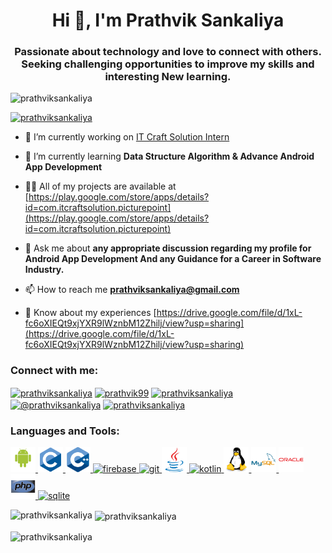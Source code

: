 <h1 align="center">Hi 👋, I'm Prathvik Sankaliya</h1>
<h3 align="center">Passionate about technology and love to connect with others. Seeking challenging opportunities to improve my skills and interesting New learning.</h3>

<p align="left"> <img src="https://komarev.com/ghpvc/?username=prathviksankaliya&label=Profile%20views&color=0e75b6&style=flat" alt="prathviksankaliya" /> </p>

<p align="left"> <a href="https://github.com/ryo-ma/github-profile-trophy"><img src="https://github-profile-trophy.vercel.app/?username=prathviksankaliya" alt="prathviksankaliya" /></a> </p>

- 🔭 I’m currently working on [IT Craft Solution Intern](https://www.linkedin.com/company/itcraftsolution/)

- 🌱 I’m currently learning **Data Structure Algorithm & Advance Android App Development**

- 👨‍💻 All of my projects are available at [https://play.google.com/store/apps/details?id=com.itcraftsolution.picturepoint](https://play.google.com/store/apps/details?id=com.itcraftsolution.picturepoint)

- 💬 Ask me about **any appropriate discussion regarding my profile for Android App Development And any Guidance for a Career in Software Industry.**

- 📫 How to reach me **prathviksankaliya@gmail.com**

- 📄 Know about my experiences [https://drive.google.com/file/d/1xL-fc6oXIEQt9xjYXR9lWznbM12Zhilj/view?usp=sharing](https://drive.google.com/file/d/1xL-fc6oXIEQt9xjYXR9lWznbM12Zhilj/view?usp=sharing)

<h3 align="left">Connect with me:</h3>
<p align="left">
<a href="https://linkedin.com/in/prathviksankaliya" target="blank"><img align="center" src="https://raw.githubusercontent.com/rahuldkjain/github-profile-readme-generator/master/src/images/icons/Social/linked-in-alt.svg" alt="prathviksankaliya" height="30" width="40" /></a>
<a href="https://www.codechef.com/users/prathvik99" target="blank"><img align="center" src="https://cdn.jsdelivr.net/npm/simple-icons@3.1.0/icons/codechef.svg" alt="prathvik99" height="30" width="40" /></a>
<a href="https://www.leetcode.com/prathviksankaliya" target="blank"><img align="center" src="https://raw.githubusercontent.com/rahuldkjain/github-profile-readme-generator/master/src/images/icons/Social/leet-code.svg" alt="prathviksankaliya" height="30" width="40" /></a>
<a href="https://www.hackerearth.com/@prathviksankaliya" target="blank"><img align="center" src="https://raw.githubusercontent.com/rahuldkjain/github-profile-readme-generator/master/src/images/icons/Social/hackerearth.svg" alt="@prathviksankaliya" height="30" width="40" /></a>
<a href="https://auth.geeksforgeeks.org/user/prathviksankaliya" target="blank"><img align="center" src="https://raw.githubusercontent.com/rahuldkjain/github-profile-readme-generator/master/src/images/icons/Social/geeks-for-geeks.svg" alt="prathviksankaliya" height="30" width="40" /></a>
</p>

<h3 align="left">Languages and Tools:</h3>
<p align="left"> <a href="https://developer.android.com" target="_blank" rel="noreferrer"> <img src="https://raw.githubusercontent.com/devicons/devicon/master/icons/android/android-original-wordmark.svg" alt="android" width="40" height="40"/> </a> <a href="https://www.cprogramming.com/" target="_blank" rel="noreferrer"> <img src="https://raw.githubusercontent.com/devicons/devicon/master/icons/c/c-original.svg" alt="c" width="40" height="40"/> </a> <a href="https://www.w3schools.com/cpp/" target="_blank" rel="noreferrer"> <img src="https://raw.githubusercontent.com/devicons/devicon/master/icons/cplusplus/cplusplus-original.svg" alt="cplusplus" width="40" height="40"/> </a> <a href="https://firebase.google.com/" target="_blank" rel="noreferrer"> <img src="https://www.vectorlogo.zone/logos/firebase/firebase-icon.svg" alt="firebase" width="40" height="40"/> </a> <a href="https://git-scm.com/" target="_blank" rel="noreferrer"> <img src="https://www.vectorlogo.zone/logos/git-scm/git-scm-icon.svg" alt="git" width="40" height="40"/> </a> <a href="https://www.java.com" target="_blank" rel="noreferrer"> <img src="https://raw.githubusercontent.com/devicons/devicon/master/icons/java/java-original.svg" alt="java" width="40" height="40"/> </a> <a href="https://kotlinlang.org" target="_blank" rel="noreferrer"> <img src="https://www.vectorlogo.zone/logos/kotlinlang/kotlinlang-icon.svg" alt="kotlin" width="40" height="40"/> </a> <a href="https://www.linux.org/" target="_blank" rel="noreferrer"> <img src="https://raw.githubusercontent.com/devicons/devicon/master/icons/linux/linux-original.svg" alt="linux" width="40" height="40"/> </a> <a href="https://www.mysql.com/" target="_blank" rel="noreferrer"> <img src="https://raw.githubusercontent.com/devicons/devicon/master/icons/mysql/mysql-original-wordmark.svg" alt="mysql" width="40" height="40"/> </a> <a href="https://www.oracle.com/" target="_blank" rel="noreferrer"> <img src="https://raw.githubusercontent.com/devicons/devicon/master/icons/oracle/oracle-original.svg" alt="oracle" width="40" height="40"/> </a> <a href="https://www.php.net" target="_blank" rel="noreferrer"> <img src="https://raw.githubusercontent.com/devicons/devicon/master/icons/php/php-original.svg" alt="php" width="40" height="40"/> </a> <a href="https://www.sqlite.org/" target="_blank" rel="noreferrer"> <img src="https://www.vectorlogo.zone/logos/sqlite/sqlite-icon.svg" alt="sqlite" width="40" height="40"/> </a> </p>

<p><img align="left" src="https://github-readme-stats.vercel.app/api/top-langs?username=prathviksankaliya&show_icons=true&locale=en&layout=compact" alt="prathviksankaliya" /></p>

<p>&nbsp;<img align="center" src="https://github-readme-stats.vercel.app/api?username=prathviksankaliya&show_icons=true&locale=en" alt="prathviksankaliya" /></p>

<p><img align="center" src="https://github-readme-streak-stats.herokuapp.com/?user=prathviksankaliya&" alt="prathviksankaliya" /></p>
